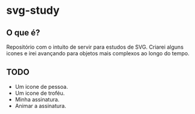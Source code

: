 # svg-study


## O que é?
Repositório com o intuito de servir para estudos de SVG. Criarei alguns icones e irei avançando para objetos mais complexos ao longo do tempo.

## TODO

- Um icone de pessoa.
- Um icone de troféu.
- Minha assinatura.
- Animar a assinatura.
